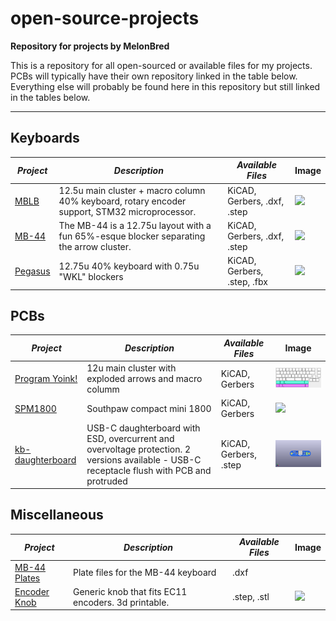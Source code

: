 # open-source-projects

**Repository for projects by MelonBred**

This is a repository for all open-sourced or available files for my projects. PCBs will typically have their own repository linked in the table below. Everything else will probably be found here in this repository but still linked in the tables below.

---

## Keyboards

| _Project_                                                                                | _Description_                                                                                 | _Available Files_           | Image                                                                                                                                                                                        |
| ---------------------------------------------------------------------------------------- | --------------------------------------------------------------------------------------------- | --------------------------- | -------------------------------------------------------------------------------------------------------------------------------------------------------------------------------------------- |
| [MBLB](https://github.com/melonbred/open-source-projects/tree/main/keyboards/mblb)       | 12.5u main cluster + macro column 40% keyboard, rotary encoder support, STM32 microprocessor. | KiCAD, Gerbers, .dxf, .step | <img src="https://github.com/melonbred/open-source-projects/blob/main/keyboards/mblb/images/mblb_assembled.jpg?raw=true" width="300px" />                                                    |
| [MB-44](https://github.com/melonbred/open-source-projects/tree/main/keyboards/mb44)      | The MB-44 is a 12.75u layout with a fun 65%-esque blocker separating the arrow cluster.       | KiCAD, Gerbers, .dxf, .step | <img src="https://camo.githubusercontent.com/59a6f6feec84c245a4fa1bb8224d373cc0f33a816c3d76b68d9030bf307c3c05/68747470733a2f2f696d6775722e636f6d2f4c62546c4d4d392e6a706729" width="300px" /> |
| [Pegasus](https://github.com/melonbred/open-source-projects/tree/main/keyboards/pegasus) | 12.75u 40% keyboard with 0.75u "WKL" blockers                                                 | KiCAD, Gerbers, .step, .fbx | <img src="https://github.com/melonbred/open-source-projects/blob/main/keyboards/pegasus/images/pegasus_top.png?raw=true" width="300px" />                                                    |

## PCBs

| _Project_                                                         | _Description_                                                                                                                              | _Available Files_     | Image                                                                                                        |
| ----------------------------------------------------------------- | ------------------------------------------------------------------------------------------------------------------------------------------ | --------------------- | ------------------------------------------------------------------------------------------------------------ |
| [Program Yoink!](https://github.com/melonbred/program-yoink)      | 12u main cluster with exploded arrows and macro columm                                                                                     | KiCAD, Gerbers        | <img src="https://raw.githubusercontent.com/melonbred/program-yoink/main/.images/kle.png" width="300px" />   |
| [SPM1800](https://github.com/melonbred/SPM1800)                   | Southpaw compact mini 1800                                                                                                                 | KiCAD, Gerbers        | <img src="https://raw.githubusercontent.com/melonbred/SPM1800/master/.github/layout.png" width="300px" />    |
| [kb-daughterboard](https://github.com/melonbred/kb-daughterboard) | USB-C daughterboard with ESD, overcurrent and overvoltage protection. 2 versions available - USB-C receptacle flush with PCB and protruded | KiCAD, Gerbers, .step | <img src="https://github.com/melonbred/kb-daughterboard/raw/main/images/kb-db.png?raw=true" width="300px" /> |

## Miscellaneous

| _Project_                                                                                                  | _Description_                                       | _Available Files_ | Image                                                                                                                         |
| ---------------------------------------------------------------------------------------------------------- | --------------------------------------------------- | ----------------- | ----------------------------------------------------------------------------------------------------------------------------- |
| [MB-44 Plates](https://github.com/melonbred/open-source-projects/tree/main/miscellaneous/mb44-plate-files) | Plate files for the MB-44 keyboard                  | .dxf              |
| [Encoder Knob](https://github.com/melonbred/open-source-projects/tree/main/miscellaneous/encoder-knobs)    | Generic knob that fits EC11 encoders. 3d printable. | .step, .stl       | <img src="https://raw.githubusercontent.com/melonbred/open-source-projects/main/.file-data/encoder-knob.png" width="300px" /> |
